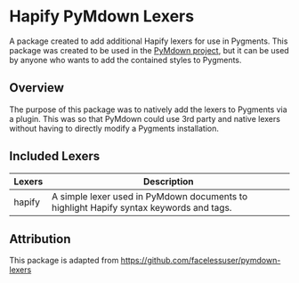 # Hapify PyMdown Lexers

A package created to add additional Hapify lexers for use in Pygments. 
This package was created to be used in the [PyMdown project](https://github.com/facelessuser/PyMdown), but it can be used by anyone who wants to add the contained styles to Pygments.

## Overview

The purpose of this package was to natively add the lexers to Pygments via a plugin.  This was so that PyMdown could use 3rd party and native lexers without having to directly modify a Pygments installation.

## Included Lexers

| Lexers | Description |
|-------|-------------|
| hapify | A simple lexer used in PyMdown documents to highlight Hapify syntax keywords and tags. |

## Attribution

This package is adapted from https://github.com/facelessuser/pymdown-lexers
